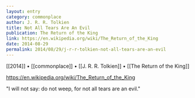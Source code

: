 ```yaml
---
layout: entry
category: commonplace
author: J. R. R. Tolkien
title: Not All Tears Are An Evil
publication: The Return of the King
link: https://en.wikipedia.org/wiki/The_Return_of_the_King
date: 2014-08-29
permalink: 2014/08/29/j-r-r-tolkien-not-all-tears-are-an-evil
---
```


[[2014]] • [[commonplace]] • [[J. R. R. Tolkien]] • [[The Return of the King]]

https://en.wikipedia.org/wiki/The_Return_of_the_King

"I will not say: do not weep, for not all tears are an evil."
